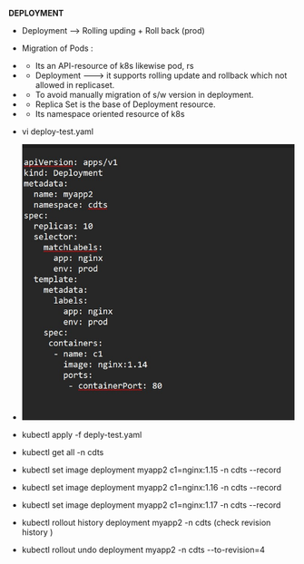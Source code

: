 **DEPLOYMENT**

- Deployment  -->  Rolling upding + Roll back   (prod)

- Migration of Pods :
-    - Its an API-resource of k8s likewise pod, rs
-	- Deployment --->  it supports rolling update and rollback which not allowed in replicaset.
-	- To avoid manually migration of s/w version in deployment. 
-	- Replica Set is the base of Deployment resource.
-	- Its namespace oriented resource of k8s 

- vi deploy-test.yaml

- ![](../images/deploymentobj.jpg)

- kubectl apply -f deply-test.yaml

- kubectl  get all  -n cdts 

- kubectl set image deployment myapp2 c1=nginx:1.15  -n cdts --record

- kubectl set image deployment myapp2 c1=nginx:1.16  -n cdts --record

- kubectl set image deployment myapp2 c1=nginx:1.17  -n cdts --record

- kubectl  rollout history deployment myapp2 -n cdts (check revision history )

- kubectl rollout undo deployment myapp2 -n cdts --to-revision=4  

